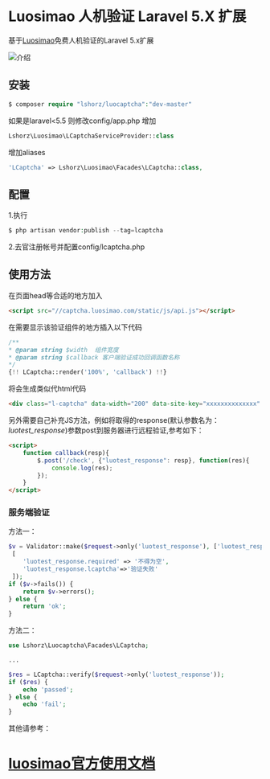 # Luosimao 人机验证 Laravel 5.X 扩展

基于[Luosimao](https://luosimao.com/)免费人机验证的Laravel 5.x扩展

![介绍](https://s.luosimao.com/images/website/captcha/screenshot.jpg)

## 安装

```php
$ composer require "lshorz/luocaptcha":"dev-master"
```

如果是laravel<5.5 则修改config/app.php
增加
```php
Lshorz\Luosimao\LCaptchaServiceProvider::class
```
增加aliases
```php
'LCaptcha' => Lshorz\Luosimao\Facades\LCaptcha::class,
```

## 配置
1.执行
```php
$ php artisan vendor:publish --tag=lcaptcha
```
2.去官注册帐号并配置config/lcaptcha.php

## 使用方法
在页面head等合适的地方加入
```html
<script src="//captcha.luosimao.com/static/js/api.js"></script>
```

在需要显示该验证组件的地方插入以下代码
```php
/**
* @param string $width  组件宽度
* @param string $callback 客户端验证成功回调函数名称
*/
{!! LCaptcha::render('100%', 'callback') !!}
```
将会生成类似代html代码
```html
<div class="l-captcha" data-width="200" data-site-key="xxxxxxxxxxxxxx" data-callback="callback"></div>
```
另外需要自己补充JS方法，例如将取得的response(默认参数名为：*luotest_response*)参数post到服务器进行远程验证,参考如下：
```html
<script>
    function callback(resp){
        $.post('/check', {"luotest_response": resp}, function(res){
            console.log(res);
        });
    }
</script>
```

### 服务端验证
方法一：
```php
$v = Validator::make($request->only('luotest_response'), ['luotest_response'=>'required|lcaptcha'], 
 [
    'luotest_response.required' => '不得为空',
    'luotest_response.lcaptcha'=>'验证失败'
 ]);
if ($v->fails()) {
    return $v->errors();
} else {
    return 'ok';
}
```

方法二：
```php
use Lshorz\Luocaptcha\Facades\LCaptcha;

...

$res = LCaptcha::verify($request->only('luotest_response'));
if ($res) {
    echo 'passed';
} else {
    echo 'fail';
}
```

其他请参考：
# [luosimao官方使用文档](https://luosimao.com/docs/api/56)









